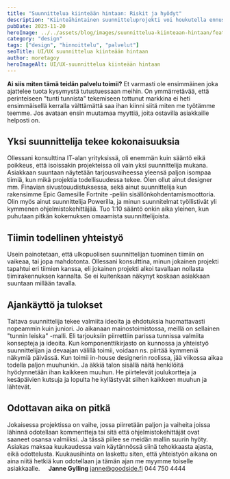 ```yaml
---
title: "Suunnittelua kiinteään hintaan: Riskit ja hyödyt"
description: "Kiinteähintainen suunnitteluprojekti voi houkutella ennustettavuudellaan, mutta se sisältää myös riskejä. Milloin kiinteä hinta toimii ja milloin joustavampi malli on parempi?"
pubDate: 2023-11-20
heroImage: ../../assets/blog/images/suunnittelua-kiinteaan-hintaan/featured.webp
category: "design"
tags: ["design", "hinnoittelu", "palvelut"]
seoTitle: UI/UX suunnittelua kiinteään hintaan
author: moretagoy
heroImageAlt: UI/UX-suunnittelua kiinteään hintaan
---
```


**Ai siis miten tämä teidän palvelu toimii?** Et varmasti ole ensimmäinen joka ajattelee tuota kysymystä tutustuessaan meihin. On ymmärretävää, että perinteiseen "tunti tunnista" tekemiseen tottunut markkina ei heti ensimmäisellä kerralla välttämättä saa ihan kiinni siitä miten me työtämme teemme. Jos avataan ensin muutamaa myyttiä, joita ostavilla asiakkaille helposti on.

## Yksi suunnittelija tekee kokonaisuuksia

Ollessani konsulttina IT-alan yrityksissä, oli enemmän kuin sääntö eikä poikkeus, että isoissakin projekteissa oli vain yksi suunnittelija mukana. Asiakkaan suuntaan näytetään tarjousvaiheessa yleensä paljon isompaa tiimiä, kun mikä projektia todellisuudessa tekee. Olen ollut ainut designer mm. Finavian sivustouudistuksessa, sekä ainut suunnittelija kun rakensimme Epic Gamesille Fortnite -peliin sisällönkohdentamismoottoria. Olin myös ainut suunnittelija Powerilla, ja minun suunnitelmat työllistivät yli kymmenen ohjelmistokehittäjää. Tuo 1:10 sääntö onkin aika yleinen, kun puhutaan pitkän kokemuksen omaamista suunnittelijoista.

## Tiimin todellinen yhteistyö

Usein painotetaan, että ulkopuolisen suunnittelijan tuominen tiimiin on vaikeaa, tai jopa mahdotonta. Ollessani konsulttina, minun jokainen projekti tapahtui eri tiimien kanssa, eli jokainen projekti alkoi tavallaan nollasta tiimirakennuksen kannalta. Se ei kuitenkaan näkynyt koskaan asiakkaan suuntaan millään tavalla.

## Ajankäyttö ja tulokset

Taitava suunnittelija tekee valmiita ideoita ja ehdotuksia huomattavasti nopeammin kuin juniori. Jo aikanaan mainostoimistossa, meillä on sellainen "tunnin leiska" -malli. Eli tarjouksiin piirrettiin parissa tunnissa valmiita konsepteja ja ideoita. Kun komponenttikirjasto on kunnossa ja yhteistyö suunnittelijan ja devaajan välillä toimii, voidaan ns. piirtää kymmeniä näkymiä päivässä. Kun toimii in-house designerin roolissa, jää viikossa aikaa todella paljon muuhunkin. Ja äkkiä talon sisällä näitä henkilöitä hyödynnetään ihan kaikkeen muuhun. He piirtelevät joulukortteja ja kesäpäivien kutsuja ja lopulta he kyllästyvät siihen kaikkeen muuhun ja lähtevät.

## Odottavan aika on pitkä

Jokaisessa projektissa on vaihe, jossa piirretään paljon ja vaiheita joissa lähinnä odotellaan kommentteja tai sitä että ohjelmistokehittäjät ovat saaneet osansa valmiiksi. Ja tässä piilee se meidän mallin suurin hyöty. Asiakas maksaa kuukaudessa vain käytännössä siinä tehokkaasta ajasta, eikä odottelusta. Kuukausihinta on laskettu siten, että yhteistyön aikana on aina niitä hetkiä kun odotellaan ja tämän ajan me myymme toiselle asiakkaalle.     **Janne Gylling** janne@goodside.fi 044 750 4444